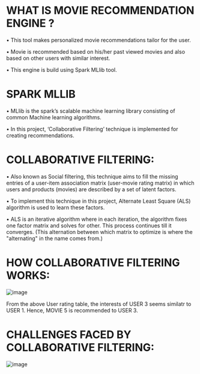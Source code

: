 # WHAT IS MOVIE RECOMMENDATION ENGINE ?
• This tool makes personalized movie recommendations tailor for the user.

• Movie is recommended based on his/her past viewed movies and also based on 
other users with similar interest.

• This engine is build using Spark MLlib tool.

# SPARK MLLIB
• MLlib is the spark’s scalable machine learning library consisting of common 
Machine learning algorithms.

• In this project, ‘Collaborative Filtering’ technique is implemented for creating 
recommendations.

# COLLABORATIVE FILTERING:
• Also known as Social filtering, this technique aims to fill the missing entries of a
user-item association matrix (user-movie rating matrix) in which users and
products (movies) are described by a set of latent factors.

• To implement this technique in this project, Alternate Least Square (ALS)
algorithm is used to learn these factors.

• ALS is an iterative algorithm where in each iteration, the algorithm fixes one
factor matrix and solves for other. This process continues till it converges.
(This alternation between which matrix to optimize is where the "alternating" in
the name comes from.)

# HOW COLLABORATIVE FILTERING WORKS:

![image](https://user-images.githubusercontent.com/114395443/227746181-a48801aa-20e8-4fd9-bd08-959d7bb44079.png)

From the above User rating table, the interests of USER 3 seems similatr to USER 1. Hence, MOVIE 5 is recommended to USER 3.

# CHALLENGES FACED BY COLLABORATIVE FILTERING:

![image](https://user-images.githubusercontent.com/114395443/227746278-fa8d539a-f08c-4b1e-a718-146d98f1659e.png)


